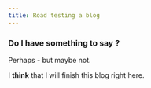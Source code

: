 ```yaml
---
title: Road testing a blog
---
```


### Do I have something to say ?

Perhaps - but maybe not.

I **think** that I will finish this blog right here.

